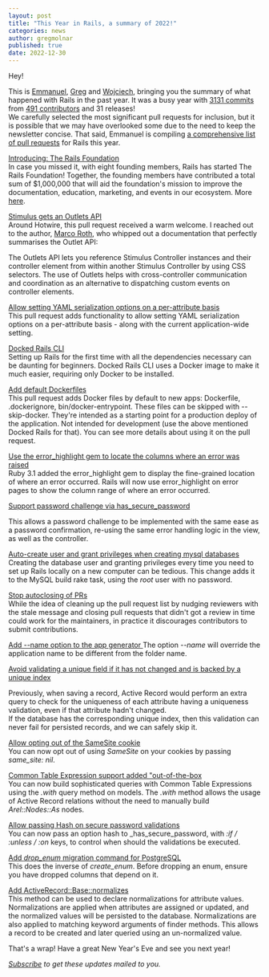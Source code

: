 ```yaml
---
layout: post
title: "This Year in Rails, a summary of 2022!"
categories: news
author: gregmolnar
published: true
date: 2022-12-30
---
```


Hey!

This is [Emmanuel](https://twitter.com/siaw23), [Greg](https://greg.molnar.io) and [Wojciech](https://twitter.com/morgoth85), bringing you the summary of what happened with Rails in the past year. It was a busy year with [3131 commits](https://github.com/rails/rails/compare/@%7B2022-01-01%7D...main@%7B2022-12-31%7D) from [491 contributors](https://contributors.rubyonrails.org/contributors/in-time-window/20220101-202212231) and 31 releases!  
We carefully selected the most significant pull requests for inclusion, but it is possible that we may have overlooked some due to the need to keep the newsletter concise. That said, Emmanuel is compiling [a comprehensive list of pull requests](https://manny.codes/this-week-in-rails-wrapped-an-overview-of-rails-7-1-features-part-i/) for Rails this year.  

[Introducing: The Rails Foundation](https://rubyonrails.org/2022/11/14/the-rails-foundation)  
In case you missed it, with eight founding members, Rails has started The Rails Foundation! Together, the founding members have contributed a total sum of $1,000,000 that will aid the foundation's mission to improve the documentation, education, marketing, and events in our ecosystem. More [here](https://rubyonrails.org/2022/11/14/the-rails-foundation).


[Stimulus gets an Outlets API](https://github.com/hotwired/stimulus/pull/576)  
Around Hotwire, this pull request received a warm welcome. I reached out to the author, [Marco Roth](https://twitter.com/marcoroth_), who whipped out a documentation that perfectly summarises the Outlet API:

The Outlets API lets you reference Stimulus Controller instances and their controller element from within another Stimulus Controller by using CSS selectors. The use of Outlets helps with cross-controller communication and coordination as an alternative to dispatching custom events on controller elements.

[Allow setting YAML serialization options on a per-attribute basis](https://github.com/rails/rails/pull/45660)  
This pull request adds functionality to allow setting YAML serialization options on a per-attribute basis - along with the current application-wide setting.

[Docked Rails CLI](https://github.com/rails/docked)  
Setting up Rails for the first time with all the dependencies necessary can be daunting for beginners. Docked Rails CLI uses a Docker image to make it much easier, requiring only Docker to be installed.

[Add default Dockerfiles](https://github.com/rails/rails/pull/46762)  
This pull request adds Docker files by default to new apps: Dockerfile, .dockerignore, bin/docker-entrypoint. These files can be skipped with --skip-docker. They're intended as a starting point for a production deploy of the application. Not intended for development (use the above mentioned Docked Rails for that). You can see more details about using it on the pull request.

[Use the error\_highlight gem to locate the columns where an error was raised](https://github.com/rails/rails/pull/45818)  
Ruby 3.1 added the error\_highlight gem to display the fine-grained location of where an error occurred. Rails will now use error\_highlight on error pages to show the column range of where an error occurred.

[Support password challenge via has\_secure\_password](https://github.com/rails/rails/pull/43688)  

This allows a password challenge to be implemented with the same ease as a password confirmation, re-using the same error handling logic in the view, as well as the controller.

[Auto-create user and grant privileges when creating mysql databases](https://github.com/rails/rails/pull/44707)  
Creating the database user and granting privileges every time you need to set up Rails locally on a new computer can be tedious. This change adds it to the MySQL build rake task, using the _root_ user with no password.

[Stop autoclosing of PRs](https://github.com/rails/rails/commit/acf48169943011834c4c885b956e29050548fa98)  
While the idea of cleaning up the pull request list by nudging reviewers with the stale message and closing pull requests that didn't got a review in time could work for the maintainers, in practice it discourages contributors to submit contributions.

[Add --name option to the app generator
](https://github.com/rails/rails/pull/44941)The option _--name_ will override the application name to be different from the folder name.  

[Avoid validating a unique field if it has not changed and is backed by a unique index](https://github.com/rails/rails/pull/45149)  

Previously, when saving a record, Active Record would perform an extra query to check for the uniqueness of each attribute having a uniqueness validation, even if that attribute hadn't changed.  
If the database has the corresponding unique index, then this validation can never fail for persisted records, and we can safely skip it.


[Allow opting out of the SameSite cookie](https://github.com/rails/rails/pull/45501)  
You can now opt out of using _SameSite_ on your cookies by passing _same\_site: nil_.


[Common Table Expression support added "out-of-the-box](https://github.com/rails/rails/pull/37944)  
You can now build sophisticated queries with Common Table Expressions using the _.with_ query method on models. The _.with_ method allows the usage of Active Record relations without the need to manually build _Arel::Nodes::As_ nodes.

[
Allow passing Hash on secure password validations](https://github.com/rails/rails/pull/45487)  
You can now pass an option hash to \_has\_secure\_password, with _:if / :unless / :on_ keys, to control when should the validations be executed.

[
Add _drop\_enum_&nbsp;migration command for PostgreSQL](https://github.com/rails/rails/pull/45735)  
This does the inverse of _create\_enum_. Before dropping an enum, ensure you have dropped columns that depend on it.


[Add ActiveRecord::Base::normalizes](https://github.com/rails/rails/pull/43945)  
This method can be used to declare normalizations for attribute values. Normalizations are applied when attributes are assigned or updated, and the normalized values will be persisted to the database. Normalizations are also applied to matching keyword arguments of finder methods. This allows a record to be created and later queried using an un-normalized value.

That's a wrap! Have a great New Year's Eve and see you next year!

<p><i><a href="https://world.hey.com/this.week.in.rails">Subscribe</a> to get these updates mailed to you.</i></p>
